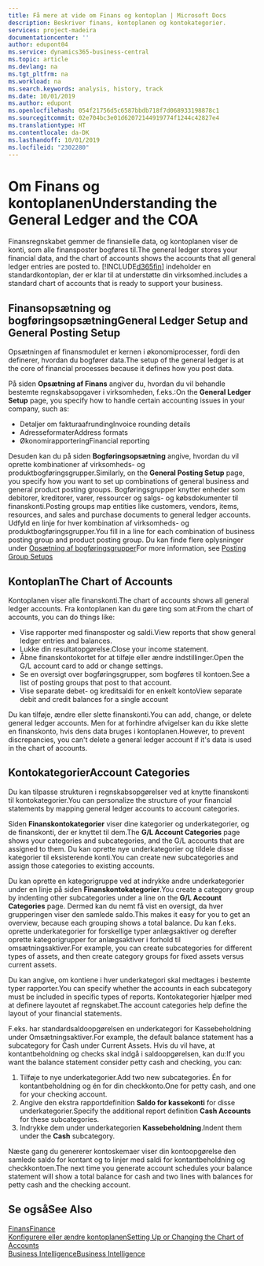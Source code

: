 ```yaml
---
title: Få mere at vide om Finans og kontoplan | Microsoft Docs
description: Beskriver finans, kontoplanen og kontokategorier.
services: project-madeira
documentationcenter: ''
author: edupont04
ms.service: dynamics365-business-central
ms.topic: article
ms.devlang: na
ms.tgt_pltfrm: na
ms.workload: na
ms.search.keywords: analysis, history, track
ms.date: 10/01/2019
ms.author: edupont
ms.openlocfilehash: 054f21756d5c6587bbdb718f7d068933198878c1
ms.sourcegitcommit: 02e704bc3e01d62072144919774f1244c42827e4
ms.translationtype: HT
ms.contentlocale: da-DK
ms.lasthandoff: 10/01/2019
ms.locfileid: "2302280"
---
```

# <a name="understanding-the-general-ledger-and-the-coa"></a><span data-ttu-id="4d382-103">Om Finans og kontoplanen</span><span class="sxs-lookup"><span data-stu-id="4d382-103">Understanding the General Ledger and the COA</span></span>
<span data-ttu-id="4d382-104">Finansregnskabet gemmer de finansielle data, og kontoplanen viser de konti, som alle finansposter bogføres til.</span><span class="sxs-lookup"><span data-stu-id="4d382-104">The general ledger stores your financial data, and the chart of accounts shows the accounts that all general ledger entries are posted to.</span></span> [!INCLUDE[d365fin](includes/d365fin_md.md)] <span data-ttu-id="4d382-105">indeholder en standardkontoplan, der er klar til at understøtte din virksomhed.</span><span class="sxs-lookup"><span data-stu-id="4d382-105">includes a standard chart of accounts that is ready to support your business.</span></span>

## <a name="general-ledger-setup-and-general-posting-setup"></a><span data-ttu-id="4d382-106">Finansopsætning og bogføringsopsætning</span><span class="sxs-lookup"><span data-stu-id="4d382-106">General Ledger Setup and General Posting Setup</span></span>
<span data-ttu-id="4d382-107">Opsætningen af finansmodulet er kernen i økonomiprocesser, fordi den definerer, hvordan du bogfører data.</span><span class="sxs-lookup"><span data-stu-id="4d382-107">The setup of the general ledger is at the core of financial processes because it defines how you post data.</span></span>  

<span data-ttu-id="4d382-108">På siden **Opsætning af Finans** angiver du, hvordan du vil behandle bestemte regnskabsopgaver i virksomheden, f.eks.:</span><span class="sxs-lookup"><span data-stu-id="4d382-108">On the **General Ledger Setup** page, you specify how to handle certain accounting issues in your company, such as:</span></span>  

* <span data-ttu-id="4d382-109">Detaljer om fakturaafrunding</span><span class="sxs-lookup"><span data-stu-id="4d382-109">Invoice rounding details</span></span>  
* <span data-ttu-id="4d382-110">Adresseformater</span><span class="sxs-lookup"><span data-stu-id="4d382-110">Address formats</span></span>  
* <span data-ttu-id="4d382-111">Økonomirapportering</span><span class="sxs-lookup"><span data-stu-id="4d382-111">Financial reporting</span></span>  

<span data-ttu-id="4d382-112">Desuden kan du på siden **Bogføringsopsætning** angive, hvordan du vil oprette kombinationer af virksomheds- og produktbogføringsgrupper.</span><span class="sxs-lookup"><span data-stu-id="4d382-112">Similarly, on the **General Posting Setup** page, you specify how you want to set up combinations of general business and general product posting groups.</span></span> <span data-ttu-id="4d382-113">Bogføringsgrupper knytter enheder som debitorer, kreditorer, varer, ressourcer og salgs- og købsdokumenter til finanskonti.</span><span class="sxs-lookup"><span data-stu-id="4d382-113">Posting groups map entities like customers, vendors, items, resources, and sales and purchase documents to general ledger accounts.</span></span> <span data-ttu-id="4d382-114">Udfyld en linje for hver kombination af virksomheds- og produktbogføringsgrupper.</span><span class="sxs-lookup"><span data-stu-id="4d382-114">You fill in a line for each combination of business posting group and product posting group.</span></span> <span data-ttu-id="4d382-115">Du kan finde flere oplysninger under [Opsætning af bogføringsgrupper](finance-posting-groups.md)</span><span class="sxs-lookup"><span data-stu-id="4d382-115">For more information, see [Posting Group Setups](finance-posting-groups.md)</span></span>  

## <a name="the-chart-of-accounts"></a><span data-ttu-id="4d382-116">Kontoplan</span><span class="sxs-lookup"><span data-stu-id="4d382-116">The Chart of Accounts</span></span>
<span data-ttu-id="4d382-117">Kontoplanen viser alle finanskonti.</span><span class="sxs-lookup"><span data-stu-id="4d382-117">The chart of accounts shows all general ledger accounts.</span></span> <span data-ttu-id="4d382-118">Fra kontoplanen kan du gøre ting som at:</span><span class="sxs-lookup"><span data-stu-id="4d382-118">From the chart of accounts, you can do things like:</span></span>  

* <span data-ttu-id="4d382-119">Vise rapporter med finansposter og saldi.</span><span class="sxs-lookup"><span data-stu-id="4d382-119">View reports that show general ledger entries and balances.</span></span>  
* <span data-ttu-id="4d382-120">Lukke din resultatopgørelse.</span><span class="sxs-lookup"><span data-stu-id="4d382-120">Close your income statement.</span></span>  
* <span data-ttu-id="4d382-121">Åbne finanskontokortet for at tilføje eller ændre indstillinger.</span><span class="sxs-lookup"><span data-stu-id="4d382-121">Open the G/L account card to add or change settings.</span></span>  
* <span data-ttu-id="4d382-122">Se en oversigt over bogføringsgrupper, som bogføres til kontoen.</span><span class="sxs-lookup"><span data-stu-id="4d382-122">See a list of posting groups that post to that account.</span></span>
* <span data-ttu-id="4d382-123">Vise separate debet- og kreditsaldi for en enkelt konto</span><span class="sxs-lookup"><span data-stu-id="4d382-123">View separate debit and credit balances for a single account</span></span>  

<span data-ttu-id="4d382-124">Du kan tilføje, ændre eller slette finanskonti.</span><span class="sxs-lookup"><span data-stu-id="4d382-124">You can add, change, or delete general ledger accounts.</span></span> <span data-ttu-id="4d382-125">Men for at forhindre afvigelser kan du ikke slette en finanskonto, hvis dens data bruges i kontoplanen.</span><span class="sxs-lookup"><span data-stu-id="4d382-125">However, to prevent discrepancies, you can't delete a general ledger account if it's data is used in the chart of accounts.</span></span>  

## <a name="account-categories"></a><span data-ttu-id="4d382-126">Kontokategorier</span><span class="sxs-lookup"><span data-stu-id="4d382-126">Account Categories</span></span>
<span data-ttu-id="4d382-127">Du kan tilpasse strukturen i regnskabsopgørelser ved at knytte finanskonti til kontokategorier.</span><span class="sxs-lookup"><span data-stu-id="4d382-127">You can personalize the structure of your financial statements by mapping general ledger accounts to account categories.</span></span>  

<span data-ttu-id="4d382-128">Siden **Finanskontokategorier** viser dine kategorier og underkategorier, og de finanskonti, der er knyttet til dem.</span><span class="sxs-lookup"><span data-stu-id="4d382-128">The **G/L Account Categories** page shows your categories and subcategories, and the G/L accounts that are assigned to them.</span></span> <span data-ttu-id="4d382-129">Du kan oprette nye underkategorier og tildele disse kategorier til eksisterende konti.</span><span class="sxs-lookup"><span data-stu-id="4d382-129">You can create new subcategories and assign those categories to existing accounts.</span></span>  

<span data-ttu-id="4d382-130">Du kan oprette en kategorigruppe ved at indrykke andre underkategorier under en linje på siden **Finanskontokategorier**.</span><span class="sxs-lookup"><span data-stu-id="4d382-130">You create a category group by indenting other subcategories under a line on the **G/L Account Categories** page.</span></span> <span data-ttu-id="4d382-131">Dermed kan du nemt få vist en oversigt, da hver grupperingen viser den samlede saldo.</span><span class="sxs-lookup"><span data-stu-id="4d382-131">This makes it easy for you to get an overview, because each grouping shows a total balance.</span></span> <span data-ttu-id="4d382-132">Du kan f.eks. oprette underkategorier for forskellige typer anlægsaktiver og derefter oprette kategorigrupper for anlægsaktiver i forhold til omsætningsaktiver.</span><span class="sxs-lookup"><span data-stu-id="4d382-132">For example, you can create subcategories for different types of assets, and then create category groups for fixed assets versus current assets.</span></span>  

<span data-ttu-id="4d382-133">Du kan angive, om kontiene i hver underkategori skal medtages i bestemte typer rapporter.</span><span class="sxs-lookup"><span data-stu-id="4d382-133">You can specify whether the accounts in each subcategory must be included in specific types of reports.</span></span> <span data-ttu-id="4d382-134">Kontokategorier hjælper med at definere layoutet af regnskabet.</span><span class="sxs-lookup"><span data-stu-id="4d382-134">The account categories help define the layout of your financial statements.</span></span>  

<span data-ttu-id="4d382-135">F.eks. har standardsaldoopgørelsen en underkategori for Kassebeholdning under Omsætningsaktiver.</span><span class="sxs-lookup"><span data-stu-id="4d382-135">For example, the default balance statement has a subcategory for Cash under Current Assets.</span></span> <span data-ttu-id="4d382-136">Hvis du vil have, at kontantbeholdning og checks skal indgå i saldoopgørelsen, kan du:</span><span class="sxs-lookup"><span data-stu-id="4d382-136">If you want the balance statement consider petty cash and checking, you can:</span></span>  

1. <span data-ttu-id="4d382-137">Tilføje to nye underkategorier.</span><span class="sxs-lookup"><span data-stu-id="4d382-137">Add two new subcategories.</span></span> <span data-ttu-id="4d382-138">Én for kontantbeholdning og én for din checkkonto.</span><span class="sxs-lookup"><span data-stu-id="4d382-138">One for petty cash, and one for your checking account.</span></span>  
2. <span data-ttu-id="4d382-139">Angive den ekstra rapportdefinition **Saldo for kassekonti** for disse underkategorier.</span><span class="sxs-lookup"><span data-stu-id="4d382-139">Specify the additional report definition **Cash Accounts** for these subcategories.</span></span>  
3. <span data-ttu-id="4d382-140">Indrykke dem under underkategorien **Kassebeholdning**.</span><span class="sxs-lookup"><span data-stu-id="4d382-140">Indent them under the **Cash** subcategory.</span></span>  

<span data-ttu-id="4d382-141">Næste gang du genererer kontoskemaer viser din kontoopgørelse den samlede saldo for kontant og to linjer med saldi for kontantbeholdning og checkkontoen.</span><span class="sxs-lookup"><span data-stu-id="4d382-141">The next time you generate account schedules your balance statement will show a total balance for cash and two lines with balances for petty cash and the checking account.</span></span>  

## <a name="see-also"></a><span data-ttu-id="4d382-142">Se også</span><span class="sxs-lookup"><span data-stu-id="4d382-142">See Also</span></span>
[<span data-ttu-id="4d382-143">Finans</span><span class="sxs-lookup"><span data-stu-id="4d382-143">Finance</span></span>](finance.md)  
[<span data-ttu-id="4d382-144">Konfigurere eller ændre kontoplanen</span><span class="sxs-lookup"><span data-stu-id="4d382-144">Setting Up or Changing the Chart of Accounts</span></span>](finance-setup-chart-accounts.md)  
[<span data-ttu-id="4d382-145">Business Intelligence</span><span class="sxs-lookup"><span data-stu-id="4d382-145">Business Intelligence</span></span>](bi.md)  
